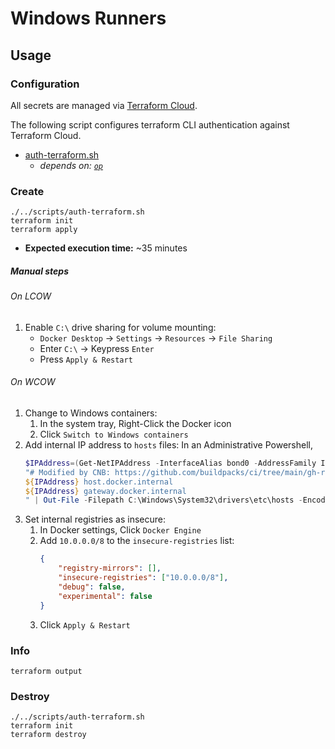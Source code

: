 # Windows Runners

## Usage

### Configuration

All secrets are managed via [Terraform Cloud](https://app.terraform.io/app/buildpacksio/workspaces).

The following script configures terraform CLI authentication against Terraform Cloud.

- [auth-terraform.sh](../scripts/auth-terraform.sh) 
    - _depends on: [`op`](https://1password.com/downloads/command-line/)_

### Create

```shell
./../scripts/auth-terraform.sh
terraform init
terraform apply
```

- **Expected execution time:** ~35 minutes

##### Manual steps

###### On LCOW

1. Enable `C:\` drive sharing for volume mounting:
    - `Docker Desktop` -> `Settings` -> `Resources` -> `File Sharing`
    - Enter `C:\` -> Keypress `Enter`
    - Press `Apply & Restart`

###### On WCOW

1. Change to Windows containers:
    1. In the system tray, Right-Click the Docker icon
    2. Click `Switch to Windows containers`
2. Add internal IP address to `hosts` files:
    In an Administrative Powershell,
    ```powershell
    $IPAddress=(Get-NetIPAddress -InterfaceAlias bond0 -AddressFamily IPv4).IPAddress | grep 10
    "# Modified by CNB: https://github.com/buildpacks/ci/tree/main/gh-runners/windows
    ${IPAddress} host.docker.internal
    ${IPAddress} gateway.docker.internal
    " | Out-File -Filepath C:\Windows\System32\drivers\etc\hosts -Encoding utf8
    ```
3. Set internal registries as insecure:
    1. In Docker settings, Click `Docker Engine`
    2. Add `10.0.0.0/8` to the `insecure-registries` list:
        ```json
        {
            "registry-mirrors": [],
            "insecure-registries": ["10.0.0.0/8"],
            "debug": false,
            "experimental": false
        }
        ```
    3. Click `Apply & Restart`

### Info

```shell
terraform output
```

### Destroy

```shell
./../scripts/auth-terraform.sh
terraform init
terraform destroy
```
